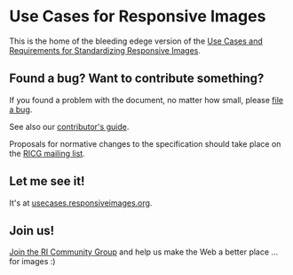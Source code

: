 # Use Cases for Responsive Images 
This is the home of the bleeding edege version of the [Use Cases and Requirements for Standardizing Responsive Images](http://usecases.responsiveimages.org/).

## Found a bug? Want to contribute something? 
If you found a problem with the document, no matter how small, 
please [file a bug](https://github.com/ResponsiveImagesCG/ri-usecases/issues).

See also our [contributor's guide](CONTRIBUTING.md).

Proposals for normative changes to the specification should take 
place on the [RICG mailing list](mailto:public-respimg@w3.org).

## Let me see it! 
It's at [usecases.responsiveimages.org](http://usecases.responsiveimages.org). 

## Join us!
[Join the RI Community Group](http://www.w3.org/community/respimg/) and help us make the Web a better place ... for images :) 
